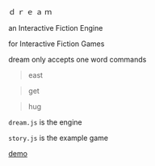 ｄ ｒ ｅ ａ ｍ

an Interactive Fiction Engine

for Interactive Fiction Games

dream only accepts one word commands

> east

> get

> hug

`dream.js` is the engine

`story.js` is the example game

[demo](https://dusk.incompl.com)
